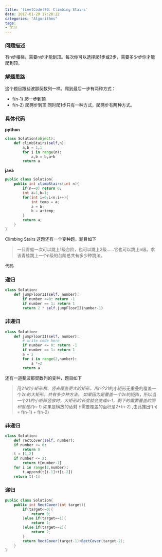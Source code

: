 ```yaml
---
title: '[LeetCode]70. Climbing Stairs'
date: 2017-01-20 17:28:22
categories: "Algorithms"
tags:
- 学习
---
```

### 问题描述 ###
有n步楼梯，需要n步才能到顶。每次你可以选择爬1步或2步，需要多少步你才能爬到顶。
<!-- more -->

### 解题思路 ###
这个题目跟斐波那契数列一样。爬到最后一步有两种方式：
- f(n-1) 爬一步到顶
- f(n-2) 爬两步到顶
同时爬1步只有一种方式，爬两步有两种方式。

### 具体代码 ###
**python**
```python
class Solution(object):
    def climbStairs(self,n):
        a,b = 1,1
        for i in range(n):
            a,b = b,a+b
        return a
```
**java**
```java
public class Solution{
    public int climbStairs(int n){
        if(n==0) return 0;
        int a=1,b=1;
        for(int i=0;i<n;i++){
            int temp = a;
            a = b;
            b = a+temp;
        }
        return a;
    }
}

```

Climbing Stairs 这题还有一个变种题。题目如下
>一只青蛙一次可以跳上1级台阶，也可以跳上2级……它也可以跳上n级。求该青蛙跳上一个n级的台阶总共有多少种跳法。

代码
### 递归 ###
```python
class Solution:
    def jumpFloorII(self, number):
        if number <=0: return -1
        if number == 1: return 1
        return 2 * self.jumpFloorII(number-1)

```
### 非递归 ###
```python
class Solution:
    def jumpFloorII(self, number):
        # write code here
        if number <= 0: return -1
        if number == 1: return 1
        a = 2
        for i in range(2,number):
            a *=2
        return a
```

还有一道斐波那契数列的变种，题目如下
> 用2*1的小矩形横、竖去覆盖更大的矩形。用n个2*1的小矩形无重叠的覆盖一个2*n的大矩形。共有多少种方法。
> 如果因为是覆盖一个2*n的矩阵，所以当一个2*1的小矩阵竖放时，大矩形的长度就会变成n-1，剩下的需要覆盖的面积就是2*(n-1)
> 如果是横放的话剩下需要覆盖的面积是2*(n-2) ,由此推出f(n) = f(n-1) + f(n-2)
### 非递归 ###
```python
class Solution:
    def rectCover(self, number):
    if number <= 0:
        return 0
    t = [1,2]
    if number <= 2:
        return t[number-1]
    for i in range(2,number):
        t.append(t[i-1]+t[i-2])
    return t[-1]
```

### 递归 ###
```java
public class Solution{
    public int RectCover(int target){
        if(target<=0){
            return 0;
        }else if(target==1){
            return 1;
        }else if(target==2){
            return 2;
        }
        return RectCover(target-1)+RectCover(target-2);
    }
}
```
